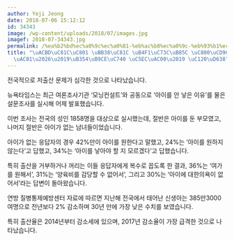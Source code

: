 ```yaml
---
author: Yeji Jeong
date: 2018-07-06 15:12:12
id: 34343
image: /wp-content/uploads/2018/07/images.jpg
imagef: 2018-07-34343.jpg
permalink: /%ea%b2%bd%ec%a0%9c%ec%a0%81-%eb%ac%b8%ec%a0%9c-%eb%93%b1%ec%9c%bc%eb%a1%9c-%ec%a0%80%ec%b6%9c%ec%82%b0-%ec%8b%ac%ea%b0%81%eb%8d%94%eb%a7%8e%ec%9d%80-%ec%97%ac%ea%b0%80/
title: "\uACBD\uC81C\uC801 \uBB38\uC81C \uB4F1\uC73C\uB85C \uC800\uCD9C\uC0B0 \uC2EC\
  \uAC01\u2026\u2019\uB354\uB9CE\uC740 \uC5EC\uAC00\u2019 \uC120\uD638"
---
```


전국적으로 저출산 문제가 심각한 것으로 나타났습니다.

뉴욕타임스는 최근 여론조사기관 ‘모닝컨설트’와 공동으로 ‘아이를 안 낳은 이유’를 물은 설문조사를 실시해 어제 발표했습니다.

이번 조사는 전국의 성인 1858명을 대상으로 실시했는데, 절반은 아이를 둔 부모였고, 나머지 절반은 아이가 없는 남녀들이었습니다.

아이가 없는 응답자의 경우 42%만이 아이를 원한다고 말했고, 24%는 ‘아이를 원하지 않는다’고 답했고, 34%는 ‘아이를 낳아야 할 지 모르겠다’고 답했습니다.

특히 출산을 거부하거나 꺼리는 이들 응답자에게 복수로 꼽도록 한 결과, 36%는 ‘여가를 원해서’, 31%는 ‘양육비를 감당할 수 없어서’, 그리고 30%는 ‘아이에 대한의욕이 없어서’라는 답변이 돌아왔습니다.

연방 질병통제예방센터 자료에 따르면 지난해 전국에서 태어난 신생아는 385만3000여명으로 전년보다 2% 감소하며 30년 만에 가장 낮은 수치를 보였습니다.

특히 출산율은 2014년부터 감소세에 있으며, 2017년 감소율이 가장 급격한 것으로 나타났습니다.